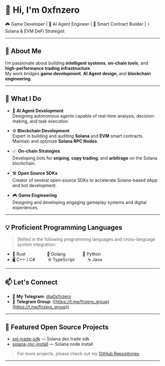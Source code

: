 # 👋 Hi, I'm 0xfnzero

🎮 Game Developer | 🤖 AI Agent Engineer | 🔗 Smart Contract Builder | ⚡ Solana & EVM DeFi Strategist

---

## 🧠 About Me

I’m passionate about building **intelligent systems**, **on-chain tools**, and **high-performance trading infrastructure**.  
My work bridges **game development**, **AI Agent design**, and **blockchain engineering**.

---

## 🚀 What I Do

- 🧩 **AI Agent Development**  
  Designing autonomous agents capable of real-time analysis, decision-making, and task execution.

- ⚙️ **Blockchain Development**  
  Expert in building and auditing **Solana** and **EVM** smart contracts.  
  Maintain and optimize **Solana RPC Nodes**.

- 📈 **On-chain Strategies**  
  Developing bots for **sniping**, **copy trading**, and **arbitrage** on the Solana blockchain.

- 🛠️ **Open Source SDKs**  
  Creator of several open-source SDKs to accelerate Solana-based dApp and bot development.

- 🎮 **Game Engineering**  
  Designing and developing engaging gameplay systems and digital experiences.

---

## 💡 Proficient Programming Languages

> Skilled in the following programming languages and cross-language system integration:

* 🦀 Rust     🔧 Golang    🧠 Python
* 🖥️ C++ / C#   🌐 TypeScript   ☕ Java

---

## 📫 Let's Connect

- 💬 **My Telegram**: [@a0xfnzero](https://t.me/a0xfnzero)
- 📧 **Telegram Group**: ([https://t.me/fnzero_group](https://t.me/fnzero_group))  
---

## 📂 Featured Open Source Projects
- [sol-trade-sdk](https://github.com/0xfnzero/sol-trade-sdk) — Solana dex trade sdk
- [solana-rpc-install](https://github.com/0xfnzero/solana-rpc-install) — Solana node install  

> For more projects, please check out my [GitHub Repositories](https://github.com/0xfnzero?tab=repositories)

---

